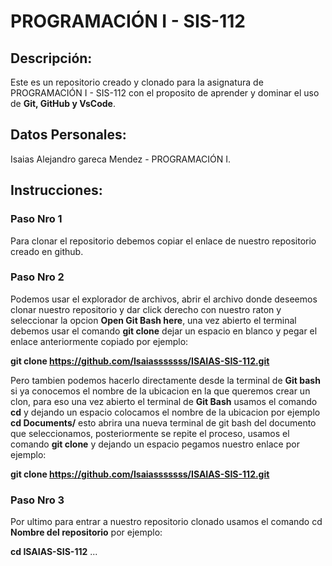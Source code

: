 
# PROGRAMACIÓN I - SIS-112

## Descripción: 
Este es un repositorio creado y clonado para la asignatura de PROGRAMACIÓN I - SIS-112 con el proposito de aprender y dominar el uso de **Git, GitHub y VsCode**.

## Datos Personales: 
Isaias Alejandro gareca Mendez - PROGRAMACIÓN I.

## Instrucciones: 

### Paso Nro 1
Para clonar el repositorio debemos copiar el enlace de nuestro repositorio creado en github.

### Paso Nro 2
Podemos usar el explorador de archivos, abrir el archivo donde deseemos clonar nuestro repositorio y dar click derecho con nuestro raton y seleccionar la opcion **Open Git Bash here**, una vez abierto el terminal debemos usar el comando **git clone** dejar un espacio en blanco y pegar el enlace anteriormente copiado por ejemplo:

**git clone https://github.com/Isaiasssssss/ISAIAS-SIS-112.git**

Pero tambien podemos hacerlo directamente desde la terminal de **Git bash** si ya conocemos el nombre de la ubicacion en la que queremos crear un clon, para eso una vez abierto el terminal de **Git Bash** usamos el comando **cd** y dejando un espacio colocamos el nombre de la ubicacion por ejemplo **cd Documents/** esto abrira una nueva terminal de git bash del documento que seleccionamos, posteriormente se repite el proceso, usamos el comando **git clone** y dejando un espacio pegamos nuestro enlace por ejemplo:

**git clone https://github.com/Isaiasssssss/ISAIAS-SIS-112.git**

### Paso Nro 3
Por ultimo para entrar a nuestro repositorio clonado usamos el comando cd **Nombre del repositorio** por ejemplo: 

**cd ISAIAS-SIS-112**
...
